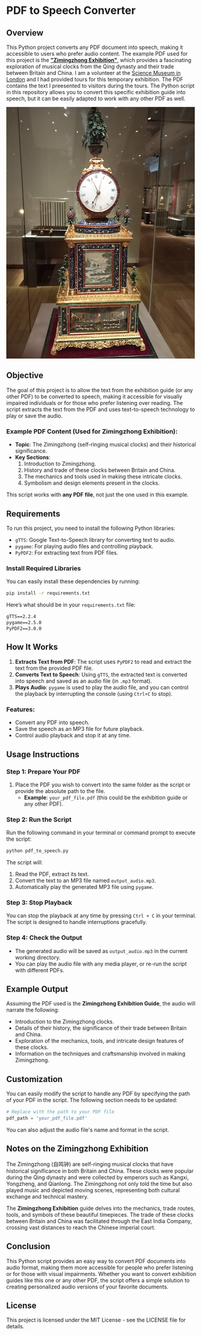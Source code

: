 # PDF to Speech Converter

## Overview

This Python project converts any PDF document into speech, making it accessible to users who prefer audio content. The example PDF used for this project is the [**"Zimingzhong Exhibition"**](https://www.sciencemuseum.org.uk/what-was-on/zimingzhong), which provides a fascinating exploration of musical clocks from the Qing dynasty and their trade between Britain and China. I am a volunteer at the [Science Museum in London](https://www.sciencemuseum.org.uk/) and I had provided tours for this temporary exhibition. The PDF contains the text I preesented to visitors during the tours. The Python script in this repository allows you to convert this specific exhibition guide into speech, but it can be easily adapted to work with any other PDF as well.


![Zimingzhong](zimingzhong.jpg)


## Objective

The goal of this project is to allow the text from the exhibition guide (or any other PDF) to be converted to speech, making it accessible for visually impaired individuals or for those who prefer listening over reading. The script extracts the text from the PDF and uses text-to-speech technology to play or save the audio.

### Example PDF Content (Used for Zimingzhong Exhibition):
- **Topic**: The Zimingzhong (self-ringing musical clocks) and their historical significance.
- **Key Sections**: 
  1. Introduction to Zimingzhong.
  2. History and trade of these clocks between Britain and China.
  3. The mechanics and tools used in making these intricate clocks.
  4. Symbolism and design elements present in the clocks.

This script works with **any PDF file**, not just the one used in this example.

## Requirements

To run this project, you need to install the following Python libraries:

- `gTTS`: Google Text-to-Speech library for converting text to audio.
- `pygame`: For playing audio files and controlling playback.
- `PyPDF2`: For extracting text from PDF files.

### Install Required Libraries

You can easily install these dependencies by running:

```bash
pip install -r requirements.txt
```

Here’s what should be in your `requirements.txt` file:

```
gTTS==2.2.4
pygame==2.5.0
PyPDF2==3.0.0
```

## How It Works

1. **Extracts Text from PDF**: The script uses `PyPDF2` to read and extract the text from the provided PDF file.
2. **Converts Text to Speech**: Using `gTTS`, the extracted text is converted into speech and saved as an audio file (in `.mp3` format).
3. **Plays Audio**: `pygame` is used to play the audio file, and you can control the playback by interrupting the console (using `Ctrl+C` to stop).

### Features:
- Convert any PDF into speech.
- Save the speech as an MP3 file for future playback.
- Control audio playback and stop it at any time.

## Usage Instructions

### Step 1: Prepare Your PDF

1. Place the PDF you wish to convert into the same folder as the script or provide the absolute path to the file.
   - **Example**: `your_pdf_file.pdf` (this could be the exhibition guide or any other PDF).

### Step 2: Run the Script

Run the following command in your terminal or command prompt to execute the script:

```bash
python pdf_to_speech.py
```

The script will:
1. Read the PDF, extract its text.
2. Convert the text to an MP3 file named `output_audio.mp3`.
3. Automatically play the generated MP3 file using `pygame`.

### Step 3: Stop Playback

You can stop the playback at any time by pressing `Ctrl + C` in your terminal. The script is designed to handle interruptions gracefully.

### Step 4: Check the Output

- The generated audio will be saved as `output_audio.mp3` in the current working directory.
- You can play the audio file with any media player, or re-run the script with different PDFs.

## Example Output

Assuming the PDF used is the **Zimingzhong Exhibition Guide**, the audio will narrate the following:

- Introduction to the Zimingzhong clocks.
- Details of their history, the significance of their trade between Britain and China.
- Exploration of the mechanics, tools, and intricate design features of these clocks.
- Information on the techniques and craftsmanship involved in making Zimingzhong.

## Customization

You can easily modify the script to handle any PDF by specifying the path of your PDF in the script. The following section needs to be updated:

```python
# Replace with the path to your PDF file
pdf_path = 'your_pdf_file.pdf'
```

You can also adjust the audio file's name and format in the script.

## Notes on the Zimingzhong Exhibition

The Zimingzhong (自鸣钟) are self-ringing musical clocks that have historical significance in both Britain and China. These clocks were popular during the Qing dynasty and were collected by emperors such as Kangxi, Yongzheng, and Qianlong. The Zimingzhong not only told the time but also played music and depicted moving scenes, representing both cultural exchange and technical mastery.

The **Zimingzhong Exhibition** guide delves into the mechanics, trade routes, tools, and symbols of these beautiful timepieces. The trade of these clocks between Britain and China was facilitated through the East India Company, crossing vast distances to reach the Chinese imperial court.

## Conclusion

This Python script provides an easy way to convert PDF documents into audio format, making them more accessible for people who prefer listening or for those with visual impairments. Whether you want to convert exhibition guides like this one or any other PDF, the script offers a simple solution to creating personalized audio versions of your favorite documents.

## License

This project is licensed under the MIT License - see the LICENSE file for details.

